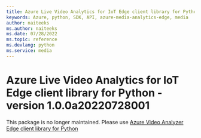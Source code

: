 ```yaml
---
title: Azure Live Video Analytics for IoT Edge client library for Python
keywords: Azure, python, SDK, API, azure-media-analytics-edge, media
author: naiteeks
ms.author: naiteeks
ms.date: 07/28/2022
ms.topic: reference
ms.devlang: python
ms.service: media
---
```

# Azure Live Video Analytics for IoT Edge client library for Python - version 1.0.0a20220728001 


This package is no longer maintained. Please use [Azure Video Analyzer Edge client library for Python](https://pypi.org/project/azure-media-videoanalyzer-edge)

